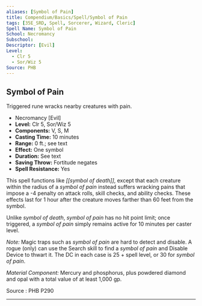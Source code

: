 ```yaml
---
aliases: [Symbol of Pain]
title: Compendium/Basics/Spell/Symbol of Pain
tags: [35E_SRD, Spell, Sorcerer, Wizard, Cleric]
Spell Name: Symbol of Pain
School: Necromancy
Subschool: 
Descriptor: [Evil]
Level:
  - Clr 5
  - Sor/Wiz 5
Source: PHB
---
```



## Symbol of Pain

Triggered rune wracks nearby creatures with pain.

*   Necromancy [Evil]
*   **Level:** Clr 5, Sor/Wiz 5
*   **Components:** V, S, M
*   **Casting Time:** 10 minutes
*   **Range:** 0 ft.; see text
*   **Effect:** One symbol
*   **Duration:** See text
*   **Saving Throw:** Fortitude negates
*   **Spell Resistance:** Yes

This spell functions like <i>[[symbol of death]]</i>, except that each creature within the radius of a <i>symbol of pain</i> instead suffers wracking pains that impose a -4 penalty on attack rolls, skill checks, and ability checks. These effects last for 1 hour after the creature moves farther than 60 feet from the symbol.

Unlike <i>symbol of death</i>, <i>symbol of pain</i> has no hit point limit; once triggered, a <i>symbol of pain</i> simply remains active for 10 minutes per caster level.

<i>Note:</i> Magic traps such as <i>symbol of pain</i> are hard to detect and disable. A rogue (only) can use the Search skill to find a <i>symbol of pain</i> and Disable Device to thwart it. The DC in each case is 25 + spell level, or 30 for <i>symbol of pain</i>.</p><p><i>Material Component:</i> Mercury and phosphorus, plus powdered diamond and opal with a total value of at least 1,000 gp.</p>

Source : PHB P290

---
